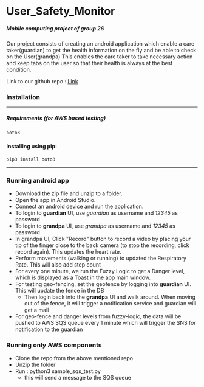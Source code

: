 # User_Safety_Monitor

##### Mobile computing project of group 26

Our project consists of creating an android application which enable a care taker(guardian) to get the health information on the fly and be able to check on the User(grandpa) This enables the care taker to take necessary action and keep tabs on the user so that their health is always at the best condition.

Link to our github repo : [Link](https://github.com/sreevatsava01/User_Safety_Monitor/tree/main)

### Installation

---

##### Requirements (for AWS based testing)

```
boto3
```

#### Installing using pip:

```
pip3 install boto3
```
--------------------
### Running android app
<!-- ## Instructions of how to execute the project -->
- Download the zip file and unzip to a folder.
- Open the app in Android Studio.
- Connect an android device and run the application.
- To login to **guardian** UI, use *guardian* as username and *12345* as password
- To login to **grandpa** UI, use *grandpa* as username and *12345* as password
- In grandpa UI, Click "Record" button to record a video by placing your tip of the finger close to the back camera (to stop the recording, click record again). This updates the heart rate.
- Perform movements (walking or running) to updated the Respiratory Rate. This will also add step count
- For every one minute, we run the Fuzzy Logic to get a Danger level, which is displayed as a Toast in the app main window.
- For testing geo-fencing, set the geofence by logging into **guardian** UI. This will update the fence in the DB
  - Then login back into the **grandpa** UI and walk around. When moving out of the fence, it will trigger a notification service and guardian will get a mail
- For geo-fence and danger levels from fuzzy-logic, the data will be pushed to AWS SQS queue every 1 minute which will trigger the SNS for notification to the guardian
  


<!-- - Clone the repo from the above mentioned repo
- Unzip and open the app in Android Studio
  - Upon running the app, a simple app appears on the phone
  - Add physical activity persmissions
- Walk around to get the steps
- Walk around to record respiratory rate
- For heart rate, record video by placing finger against camera and click **record** button -->



### Running only AWS components

- Clone the repo from the above mentioned repo
- Unzip the folder
- Run : python3 sample_sqs_test.py
  - this will send a message to the SQS queue



